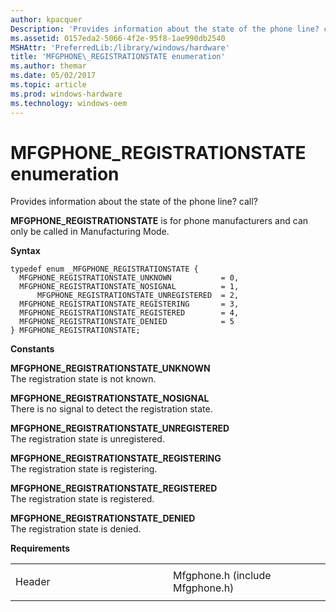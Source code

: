 ```yaml
---
author: kpacquer
Description: 'Provides information about the state of the phone line? call?.'
ms.assetid: 0157eda2-5066-4f2e-95f8-1ae990db2540
MSHAttr: 'PreferredLib:/library/windows/hardware'
title: 'MFGPHONE\_REGISTRATIONSTATE enumeration'
ms.author: themar
ms.date: 05/02/2017
ms.topic: article
ms.prod: windows-hardware
ms.technology: windows-oem
---
```


# MFGPHONE\_REGISTRATIONSTATE enumeration


Provides information about the state of the phone line? call?

**MFGPHONE\_REGISTRATIONSTATE** is for phone manufacturers and can only be called in Manufacturing Mode.

**Syntax**

```ManagedCPlusPlus
typedef enum _MFGPHONE_REGISTRATIONSTATE { 
  MFGPHONE_REGISTRATIONSTATE_UNKNOWN           = 0,
  MFGPHONE_REGISTRATIONSTATE_NOSIGNAL          = 1,
      MFGPHONE_REGISTRATIONSTATE_UNREGISTERED  = 2,
  MFGPHONE_REGISTRATIONSTATE_REGISTERING       = 3,
  MFGPHONE_REGISTRATIONSTATE_REGISTERED        = 4,
  MFGPHONE_REGISTRATIONSTATE_DENIED            = 5
} MFGPHONE_REGISTRATIONSTATE;
```

**Constants**

<span id="MFGPHONE_REGISTRATIONSTATE_UNKNOWN"></span><span id="mfgphone_registrationstate_unknown"></span>**MFGPHONE\_REGISTRATIONSTATE\_UNKNOWN**  
The registration state is not known.

<span id="MFGPHONE_REGISTRATIONSTATE_NOSIGNAL"></span><span id="mfgphone_registrationstate_nosignal"></span>**MFGPHONE\_REGISTRATIONSTATE\_NOSIGNAL**  
There is no signal to detect the registration state.

<span id="____MFGPHONE_REGISTRATIONSTATE_UNREGISTERED"></span><span id="____mfgphone_registrationstate_unregistered"></span> **MFGPHONE\_REGISTRATIONSTATE\_UNREGISTERED**  
The registration state is unregistered.

<span id="MFGPHONE_REGISTRATIONSTATE_REGISTERING"></span><span id="mfgphone_registrationstate_registering"></span>**MFGPHONE\_REGISTRATIONSTATE\_REGISTERING**  
The registration state is registering.

<span id="MFGPHONE_REGISTRATIONSTATE_REGISTERED"></span><span id="mfgphone_registrationstate_registered"></span>**MFGPHONE\_REGISTRATIONSTATE\_REGISTERED**  
The registration state is registered.

<span id="MFGPHONE_REGISTRATIONSTATE_DENIED"></span><span id="mfgphone_registrationstate_denied"></span>**MFGPHONE\_REGISTRATIONSTATE\_DENIED**  
The registration state is denied.

**Requirements**

<table>
<colgroup>
<col width="50%" />
<col width="50%" />
</colgroup>
<tbody>
<tr class="odd">
<td align="left"><p>Header</p></td>
<td align="left">Mfgphone.h (include Mfgphone.h)</td>
</tr>
</tbody>
</table>

 

 





